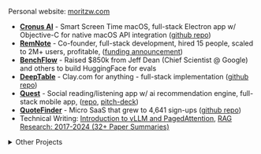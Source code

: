 
Personal website: [moritzw.com](https://moritzw.com)

- [**Cronus AI**](https://cronushq.com/) - Smart Screen Time macOS, full-stack Electron app w/ Objective-C for native macOS API integration ([github repo](https://github.com/moritzWa/cronus))
- [**RemNote**](http://remnote.com) - Co-founder, full-stack development, hired 15 people, scaled to 2M+ users, profitable, ([funding announcement](https://www.generalcatalyst.com/stories/why-general-catalyst-invested-in-remnote))
- [**BenchFlow**](http://benchflow.ai/) - Raised $850k from Jeff Dean (Chief Scientist @ Google) and others to build HuggingFace for evals
- [**DeepTable**](https://deeptable.app/) - Clay.com for anything - full-stack implementation ([github repo](https://github.com/moritzWa/deeptable))
- [**Quest**](https://www.getquest.co/) - Social reading/listening app w/ ai recommendation engine, full-stack mobile app, ([repo](https://github.com/moritzWa/pickup), [pitch-deck](https://pitch.com/v/quest-rci4ih))
- [**QuoteFinder**](https://quotefinder.co/) - Micro SaaS that grew to 4,641 sign-ups ([github repo](https://github.com/moritzWa/ai-quote-finder))
- Technical Writing: [Introduction to vLLM and PagedAttention](https://www.runpod.io/blog/introduction-to-vllm-and-pagedattention), [RAG Research: 2017-2024 (32+ Paper Summaries)](https://scalingknowledge.substack.com/p/rag)

<details>
  
<summary>Other Projects</summary>
  
2025
- [**RapidAnswer**](https://github.com/moritzWa/RapidAnswer) - ChatGPT voice mode on steroids, powered by Groq, Exa, and DeepGram
- [**FixSpellingShortcut**](https://github.com/moritzWa/FixSpellingShortcut) - macOS AI typo correction using Groq
- **[Company SEO Analysis](https://github.com/moritzWa/CompanySEOAnalysis)** - Using browser-use/base for complex data enrichment
- **[GitHub Graph Scraper](https://github.com/moritzWa/github-scraper-scripts)** - Explore the social graph of the most cracked engineers
- **[BugDetectionBench](https://github.com/moritzWa/BugDetectionBench)** - Benchmark scraper and dataset for ai code review bots
- [**DemandFlow AI**](https://www.demandflow-ai.com/) - Human-level ai-content content at scale (WIP)
- [**Pandora AI**](https://www.pandoraexperts.com/) - Autonomous expert network for better PE/M&A dd, 1-week sprint
- [**Sage Care**](https://sagecoaches.com) - AI health coaching platform research and customer discovery
- **YouOnASticker.com** - Custom sticker creation micro SaaS (incl. fb ads optimization)

2024
- [**Procio**](https://www.procio.ai/) - Autonomous procurement for critical industries (customer discovery incl. w [Navy supplier](https://advancedacousticconcepts.com))
- [**Sendit**](https://www.senditai.co/) - Uncouple engineering and marketing, several customer discovery calls
- [**ChurnShield**](https://pitch.com/v/churnshield-babtj8) - AI customer churn solution (hackathon project)
- [**Age Motivation**](https://chromewebstore.google.com/detail/febbcejjonlekadhjeldcljckdibjobk) - New Tab Chrome Extension with 286 users
- [**RunPod**](https://runpod.io) - Technical writing: [Introduction to vLLM and PagedAttention](https://www.runpod.io/blog/introduction-to-vllm-and-pagedattention)
- [**Trellis**](https://runtrellis.com) - Technical SEO writing and built pgvector integration [demo](https://github.com/moritzWa/trellis-pgvector-demo)

</details>
